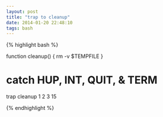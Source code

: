 ```yaml
---
layout: post
title: "trap to cleanup"
date: 2014-01-20 22:48:10
tags: bash
---
```


<p>
{% highlight bash %}

function cleanup() {
 rm -v $TEMPFILE
}

# catch HUP, INT, QUIT, &amp; TERM
trap cleanup 1 2 3 15

{% endhighlight %}
</p>
